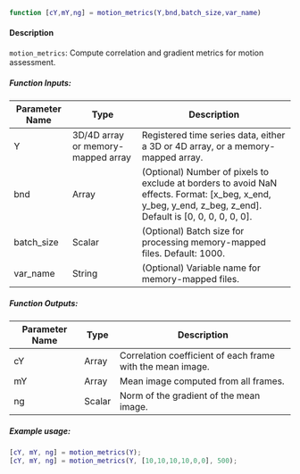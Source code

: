 ```matlab
function [cY,mY,ng] = motion_metrics(Y,bnd,batch_size,var_name)
```

#### Description
`motion_metrics`: Compute correlation and gradient metrics for motion assessment.

##### Function Inputs:
| Parameter Name | Type   | Description                                                                 |
|---------------|--------|-----------------------------------------------------------------------------|
| Y             | 3D/4D array or memory-mapped array | Registered time series data, either a 3D or 4D array, or a memory-mapped array. |
| bnd           | Array  | (Optional) Number of pixels to exclude at borders to avoid NaN effects. Format: [x_beg, x_end, y_beg, y_end, z_beg, z_end]. Default is [0, 0, 0, 0, 0, 0]. |
| batch_size    | Scalar | (Optional) Batch size for processing memory-mapped files. Default: 1000.     |
| var_name      | String | (Optional) Variable name for memory-mapped files.                           |

##### Function Outputs:
| Parameter Name | Type   | Description                                      |
|---------------|--------|--------------------------------------------------|
| cY            | Array  | Correlation coefficient of each frame with the mean image.       |
| mY            | Array  | Mean image computed from all frames.               |
| ng            | Scalar | Norm of the gradient of the mean image.             |

##### Example usage:
```matlab
[cY, mY, ng] = motion_metrics(Y);
[cY, mY, ng] = motion_metrics(Y, [10,10,10,10,0,0], 500);
```

